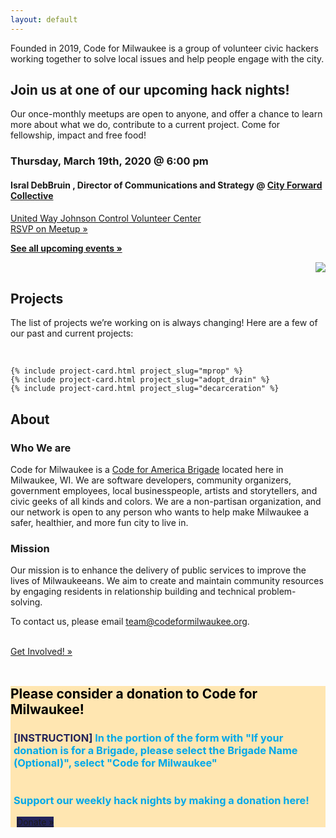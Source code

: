 ```yaml
---
layout: default
---
```

<div class="usa-grid-wide">
    <div id="hero-image" class="usa-width-one-whole">
        <div id="hero-header-text" class="usa-width-two-thirds">
            <div id="hero-p">
                <p>Founded in 2019, Code for Milwaukee is a group of volunteer civic hackers working together to solve local issues and help people engage with the city.</p>
            </div>
        </div>
    </div>
</div>

<div class="usa-grid">
  <div class="usa-width-three-fourths usa-section">
      <h2 id="project-nights">Join us at one of our upcoming hack nights!</h2>
      <p>Our once-monthly meetups are open to anyone, and offer a chance to learn more about what we do, contribute to a current project. Come for fellowship, impact and free food!</p>
  </div>
  <div class="usa-width-one-half">
    <h3>Thursday, March 19th, 2020 @ 6:00 pm</h3>
    <h4> Isral DebBruin , Director of Communications and Strategy @ <a href='https://www.cityforwardcollective.org/'>City Forward Collective</a></h4>
    <!-- <h4> Speakers TBD</h4> -->
    <p><span><a href='https://www.google.com/maps/place/United+Way+of+Greater+Milwaukee+%26+Waukesha+County/@43.0529798,-87.9131512,15z/data=!4m2!3m1!1s0x0:0xa0517ad8825ebf6a?sa=X&ved=2ahUKEwi6j8SB7-fnAhULTd8KHeyxCy4Q_BIwCnoECB0QCA'>United Way Johnson Control Volunteer Center</a></span>
    <!-- <br>
      <a href='https://www.google.com/maps/search/?api=1&query=43.075850%2C-87.881260'>Bolton Hall</a> -->
    <br> 
    <a target="_blank" href="https://www.meetup.com/Code-for-Milwaukee/events/268788839/" class="usa-button">RSVP on Meetup »</a></p>
    <p><strong><a href="https://www.meetup.com/Code-for-Milwaukee/events/" target="_blank">See all upcoming events »</a></strong></p>

  </div>
  <div class="usa-width-one-half" style ='float:right;'>
    <img src="../assets/images/hack_night_1.jpg">
  </div>


  <div class="usa-width-one-whole usa-section">
    <div class="usa-width-one-whole">
        <br>
        <h2 id="projects">Projects</h2>
        <p>The list of projects we’re working on is always changing! Here are a few of our past and current projects:</p>
        <br>
    </div>


    {% include project-card.html project_slug="mprop" %}
    {% include project-card.html project_slug="adopt_drain" %}
    {% include project-card.html project_slug="decarceration" %}

  </div>


  <div class="usa-section">
    <div class="usa-width-one-whole">
      <h2 id="about">About</h2>
      <div class="usa-width-two-thirds">
         <h3>Who We are</h3>
        <p>Code for Milwaukee is a <a href="http://brigade.codeforamerica.org/">Code for America Brigade</a> located here in Milwaukee, WI. We are software developers, community organizers, government employees, local businesspeople, artists and storytellers, and civic geeks of all kinds and colors. We are a non-partisan organization, and our network is open to any person who wants to help make Milwaukee a safer, healthier, and more fun city to live in.</p>
         <h3> Mission </h3>
        <p>Our mission is to enhance the delivery of public services to improve the lives of Milwaukeeans. We aim to create and maintain community resources by engaging residents in relationship building and technical problem-solving.</p>
        <p>To contact us, please email <a href="mailto:team@codeformilwaukee.org">team@codeformilwaukee.org</a>.</p>
        <br>
                <a target="_blank" href="https://forms.gle/SpCTwWxsDdmsB6kj6" class="usa-button">Get Involved! »</a>
        <br>
        <br>
      </div>
    </div>
  </div>


  <div class = "usa-width-one-whole" style="background-color:#ffe6b1; margin-top,margin-bottom:2%;" >
          <h2 style="color:black;"> Please consider a donation to Code for Milwaukee!</h2>
          <h3 style="color:#00A8E9; padding-left:5px"> <span style ="color:#23235A" >[INSTRUCTION]</span> In the portion of the form with "If your donation is for a Brigade, please select the Brigade Name (Optional)", select "Code for Milwaukee"
            <br>
            <br>
            <br>
            Support our weekly hack nights by making a donation here!</h3>
          <a target="_blank" href="https://www.codeforamerica.org/donate" class="usa-button" style = "background-color:#23235A; margin-left: 2%; margin-bottom: 2%">Donate »</a>
  </div>
  <br>
  <br>
<div class="usa-grid-wide">
    <div class="usa-width-one-whole" align="center">
        <!-- <br>
        <button> Submit a Proposal </button> -->
    </div>
</div>
